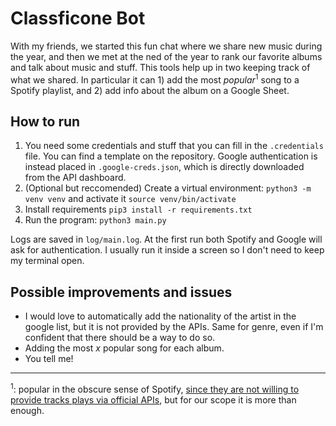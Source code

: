 # Classficone Bot

With my friends, we started this fun chat where we share new music during the year, and then we met at the ned of the year to rank our favorite albums and talk about music and stuff. This tools help up in two keeping track of what we shared. In particular it can 1) add the most *popular*<sup>1</sup> song to a Spotify playlist, and 2) add info about the album on a Google Sheet. 

## How to run
1) You need some credentials and stuff that you can fill in the `.credentials` file. You can find a template on the repository. Google authentication is instead placed in `.google-creds.json`, which is directly downloaded from the API dashboard. 
2) (Optional but reccomended) Create a virtual environment: `python3 -m venv venv` and activate it `source venv/bin/activate`
3) Install requirements `pip3 install -r requirements.txt`
4) Run the program: `python3 main.py`

Logs are saved in `log/main.log`. At the first run both Spotify and Google will ask for authentication. 
I usually run it inside a screen so I don't need to keep my terminal open.

## Possible improvements and issues
- I would love to automatically add the nationality of the artist in the google list, but it is not provided by the APIs. Same for genre, even if I'm confident that there should be a way to do so.
- Adding the most *x* popular song for each album.
- You tell me!

---

<sup>1</sup>: popular in the obscure sense of Spotify, [since they are not willing to provide tracks plays via official APIs](https://community.spotify.com/t5/Spotify-for-Developers/Songs-Play-count/td-p/4992536), but for our scope it is more than enough.